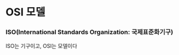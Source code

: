 # OSI 모델

### ISO(International Standards Organization: 국제표준화기구)

ISO는 기구이고, OSI는 모델이다
<!--stackedit_data:
eyJoaXN0b3J5IjpbMTMwMDczNjUzNSwyMDYwMDY5MzYyXX0=
-->